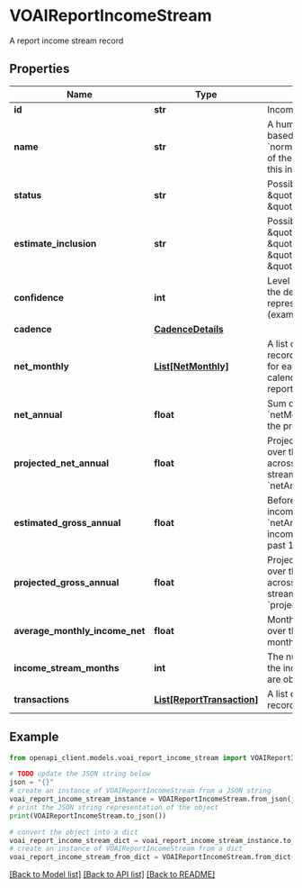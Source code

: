 # VOAIReportIncomeStream

A report income stream record

## Properties

Name | Type | Description | Notes
------------ | ------------- | ------------- | -------------
**id** | **str** | Income stream ID | 
**name** | **str** | A human-readable name based on the &#x60;normalizedPayee&#x60; name of the transactions for this income stream | 
**status** | **str** | Possible values: \&quot;ACTIVE\&quot;, \&quot;INACTIVE\&quot; | 
**estimate_inclusion** | **str** | Possible values: \&quot;HIGH\&quot;, \&quot;MODERATE\&quot;, \&quot;LOW\&quot;, \&quot;NO\&quot; | 
**confidence** | **int** | Level of confidence that the deposit stream represents income (example: 85%) | 
**cadence** | [**CadenceDetails**](CadenceDetails.md) |  | 
**net_monthly** | [**List[NetMonthly]**](NetMonthly.md) | A list of net monthly records. One instance for each complete calendar month in the report. | [optional] 
**net_annual** | **float** | Sum of all values in &#x60;netMonthlyIncome&#x60; over the previous 12 months | [optional] 
**projected_net_annual** | **float** | Projected net income over the next 12 months, across all income streams, based on &#x60;netAnnualIncome&#x60; | [optional] 
**estimated_gross_annual** | **float** | Before-tax gross annual income (estimated from &#x60;netAnnual&#x60;) across all income stream in the past 12 months | [optional] 
**projected_gross_annual** | **float** | Projected gross income over the next 12 months, across all active income streams, based on &#x60;projectedNetAnnual&#x60; | [optional] 
**average_monthly_income_net** | **float** | Monthly average amount over the previous 24 months | [optional] 
**income_stream_months** | **int** | The number of months the income transactions are observed | [optional] 
**transactions** | [**List[ReportTransaction]**](ReportTransaction.md) | A list of transaction records | 

## Example

```python
from openapi_client.models.voai_report_income_stream import VOAIReportIncomeStream

# TODO update the JSON string below
json = "{}"
# create an instance of VOAIReportIncomeStream from a JSON string
voai_report_income_stream_instance = VOAIReportIncomeStream.from_json(json)
# print the JSON string representation of the object
print(VOAIReportIncomeStream.to_json())

# convert the object into a dict
voai_report_income_stream_dict = voai_report_income_stream_instance.to_dict()
# create an instance of VOAIReportIncomeStream from a dict
voai_report_income_stream_from_dict = VOAIReportIncomeStream.from_dict(voai_report_income_stream_dict)
```
[[Back to Model list]](../README.md#documentation-for-models) [[Back to API list]](../README.md#documentation-for-api-endpoints) [[Back to README]](../README.md)


